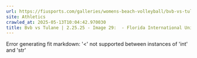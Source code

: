 ```yaml
---
url: https://fiusports.com/galleries/womens-beach-volleyball/bvb-vs-tulane-2-25-25/image-29/355/62582
site: Athletics
crawled_at: 2025-05-13T10:04:42.970030
title: Bvb vs Tulane | 2.25.25 - Image 29:  - Florida International University
---
```


Error generating fit markdown: '<' not supported between instances of 'int' and 'str'